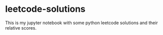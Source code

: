 # leetcode-solutions
This is my jupyter notebook with some python leetcode solutions and their relative scores.
